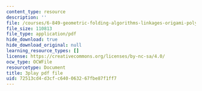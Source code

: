 ```yaml
---
content_type: resource
description: ''
file: /courses/6-849-geometric-folding-algorithms-linkages-origami-polyhedra-fall-2012/72513cd4d3cfc640063267fbe87f1ff7_2ylK_QUpJcQ.pdf
file_size: 110813
file_type: application/pdf
hide_download: true
hide_download_original: null
learning_resource_types: []
license: https://creativecommons.org/licenses/by-nc-sa/4.0/
ocw_type: OCWFile
resourcetype: Document
title: 3play pdf file
uid: 72513cd4-d3cf-c640-0632-67fbe87f1ff7
---
```

